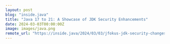 ```yaml
---
layout: post
blog: "inside.java"
title: "Java 17 to 21: A Showcase of JDK Security Enhancements"
date: 2024-03-03T00:00:00Z
image: images/java.png
remote_url: "https://inside.java/2024/03/03/jfokus-jdk-security-changes/"
---
```

